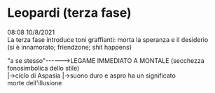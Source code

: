 # Leopardi (terza fase)
08:08 10/8/2021  
La terza fase introduce toni graffianti: morta la speranza e il desiderio   
(si è innamorato; friendzone; shit happens)  
  
"a se stesso"------>LEGAME IMMEDIATO A MONTALE (secchezza fonosimbolica dello stile)  
 |->ciclo di Aspasia						|->suono duro e aspro ha un significato  
morte dell'illusione  
  

